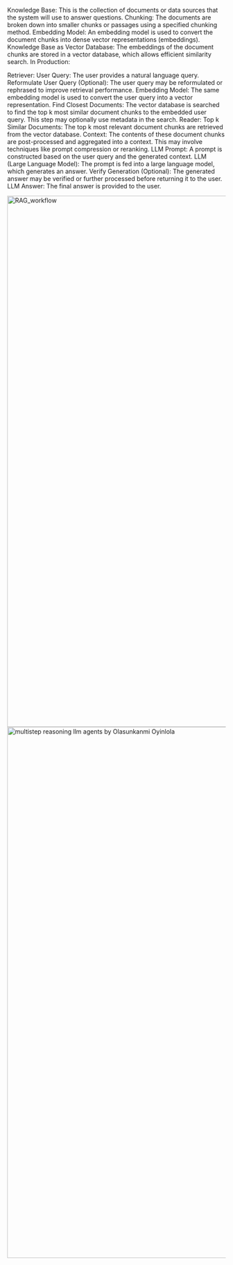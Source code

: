 Knowledge Base: This is the collection of documents or data sources that the system will use to answer questions.
Chunking: The documents are broken down into smaller chunks or passages using a specified chunking method.
Embedding Model: An embedding model is used to convert the document chunks into dense vector representations (embeddings).
Knowledge Base as Vector Database: The embeddings of the document chunks are stored in a vector database, which allows efficient similarity search.
In Production:

Retriever:
User Query: The user provides a natural language query.
Reformulate User Query (Optional): The user query may be reformulated or rephrased to improve retrieval performance.
Embedding Model: The same embedding model is used to convert the user query into a vector representation.
Find Closest Documents: The vector database is searched to find the top k most similar document chunks to the embedded user query. This step may optionally use metadata in the search.
Reader:
Top k Similar Documents: The top k most relevant document chunks are retrieved from the vector database.
Context: The contents of these document chunks are post-processed and aggregated into a context. This may involve techniques like prompt compression or reranking.
LLM Prompt: A prompt is constructed based on the user query and the generated context.
LLM (Large Language Model): The prompt is fed into a large language model, which generates an answer.
Verify Generation (Optional): The generated answer may be verified or further processed before returning it to the user.
LLM Answer: The final answer is provided to the user.

<img width="1222" alt="RAG_workflow" src="https://github.com/olasunkanmi-SE/Vectorized-Intelligence/assets/60177090/d1f6495d-8245-400b-ba20-a520c7200950">

<img width="1222" alt="multistep reasoning llm agents by Olasunkanmi Oyinlola" src="https://github.com/olasunkanmi-SE/Vectorized-Intelligence/assets/60177090/364a6174-8e2a-4fee-9ba3-bc8d4d8344b4">
